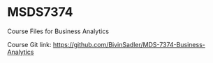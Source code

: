 # MSDS7374
Course Files for Business Analytics 

Course Git link:
https://github.com/BivinSadler/MDS-7374-Business-Analytics
